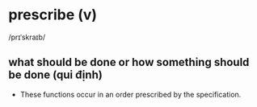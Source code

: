 # prescribe (v)

/prɪˈskraɪb/

## what should be done or how something should be done (qui định)

- These functions occur in an order prescribed by the specification.